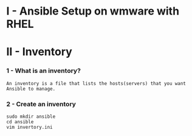 # I - Ansible Setup on wmware with RHEL

# II - Inventory
### 1 - What is an **inventory**?
```
An inventory is a file that lists the hosts(servers) that you want Ansible to manage.
```
### 2 - Create an inventory
```
sudo mkdir ansible
cd ansible
vim invertory.ini
```
